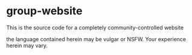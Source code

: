 # group-website

This is the source code for a completely community-controlled website

the language contained herein may be vulgar or NSFW. Your experience herein may vary.
